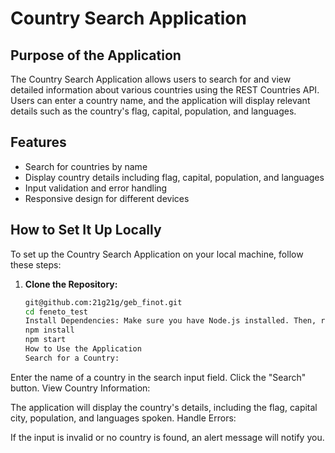 # Country Search Application

## Purpose of the Application

The Country Search Application allows users to search for and view detailed information about various countries using the REST Countries API. Users can enter a country name, and the application will display relevant details such as the country's flag, capital, population, and languages.

## Features

- Search for countries by name
- Display country details including flag, capital, population, and languages
- Input validation and error handling
- Responsive design for different devices

## How to Set It Up Locally

To set up the Country Search Application on your local machine, follow these steps:

1. **Clone the Repository:**
   ```bash
   git@github.com:21g21g/geb_finot.git
   cd feneto_test
   Install Dependencies: Make sure you have Node.js installed. Then, run:
   npm install
   npm start
   How to Use the Application
   Search for a Country:
   ```

Enter the name of a country in the search input field.
Click the "Search" button.
View Country Information:

The application will display the country's details, including the flag, capital city, population, and languages spoken.
Handle Errors:

If the input is invalid or no country is found, an alert message will notify you.

